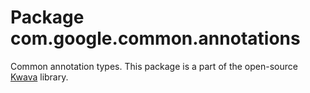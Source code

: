 # Package com.google.common.annotations

Common annotation types. This package is a part of the open-source
[Kwava](http://github.com/jlleitschuh/kwava) library.

